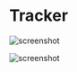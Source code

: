 # Tracker

![screenshot]( https://imgur.com/2CwipII.png)

![screenshot]( https://imgur.com/RmtBIzD.png)
